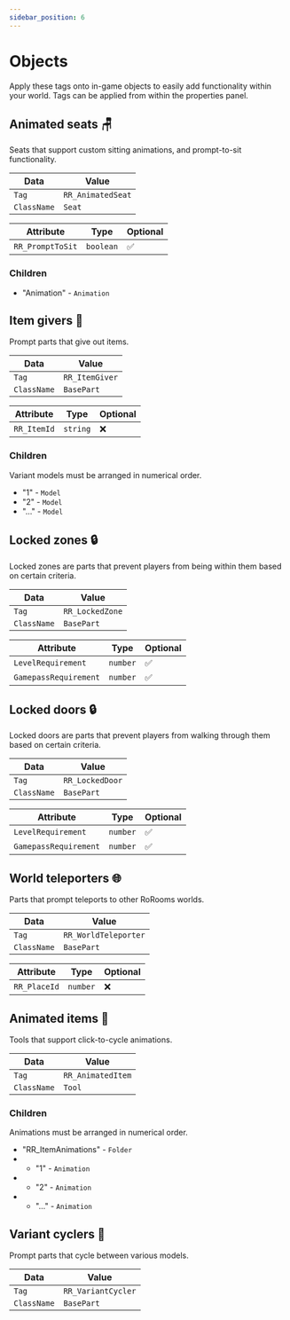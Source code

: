```yaml
---
sidebar_position: 6
---
```


# Objects

Apply these tags onto in-game objects to easily add functionality within your world. Tags can be applied from within the properties panel.

## Animated seats 🪑

Seats that support custom sitting animations, and prompt-to-sit functionality.

| Data        | Value             |
| ----------- | ----------------- |
| `Tag`       | `RR_AnimatedSeat` |
| `ClassName` | `Seat`            |

| Attribute        | Type      | Optional |
| ---------------- | --------- | -------- |
| `RR_PromptToSit` | `boolean` | ✅        |

### Children

- "Animation" - `Animation`

## Item givers 🫴

Prompt parts that give out items.

| Data        | Value          |
| ----------- | -------------- |
| `Tag`       | `RR_ItemGiver` |
| `ClassName` | `BasePart`     |

| Attribute   | Type     | Optional |
| ----------- | -------- | -------- |
| `RR_ItemId` | `string` | ❌        |

### Children

Variant models must be arranged in numerical order.

- "1" - `Model`
- "2" - `Model`
- "..." - `Model`

## Locked zones 🔒

Locked zones are parts that prevent players from being within them based on certain criteria.

| Data        | Value           |
| ----------- | --------------- |
| `Tag`       | `RR_LockedZone` |
| `ClassName` | `BasePart`      |

| Attribute             | Type     | Optional |
| --------------------- | -------- | -------- |
| `LevelRequirement`    | `number` | ✅        |
| `GamepassRequirement` | `number` | ✅        |

## Locked doors 🔒

Locked doors are parts that prevent players from walking through them based on certain criteria.

| Data        | Value           |
| ----------- | --------------- |
| `Tag`       | `RR_LockedDoor` |
| `ClassName` | `BasePart`      |

| Attribute             | Type     | Optional |
| --------------------- | -------- | -------- |
| `LevelRequirement`    | `number` | ✅        |
| `GamepassRequirement` | `number` | ✅        |

## World teleporters 🌐

Parts that prompt teleports to other RoRooms worlds.

| Data        | Value                |
| ----------- | -------------------- |
| `Tag`       | `RR_WorldTeleporter` |
| `ClassName` | `BasePart`           |

| Attribute    | Type     | Optional |
| ------------ | -------- | -------- |
| `RR_PlaceId` | `number` | ❌        |

## Animated items 🔧

Tools that support click-to-cycle animations.

| Data        | Value             |
| ----------- | ----------------- |
| `Tag`       | `RR_AnimatedItem` |
| `ClassName` | `Tool`            |

### Children

Animations must be arranged in numerical order.

- "RR_ItemAnimations" - `Folder`
- - "1" - `Animation`
- - "2" - `Animation`
- - "..." - `Animation`

## Variant cyclers 🔁

Prompt parts that cycle between various models.

| Data        | Value              |
| ----------- | ------------------ |
| `Tag`       | `RR_VariantCycler` |
| `ClassName` | `BasePart`         |
